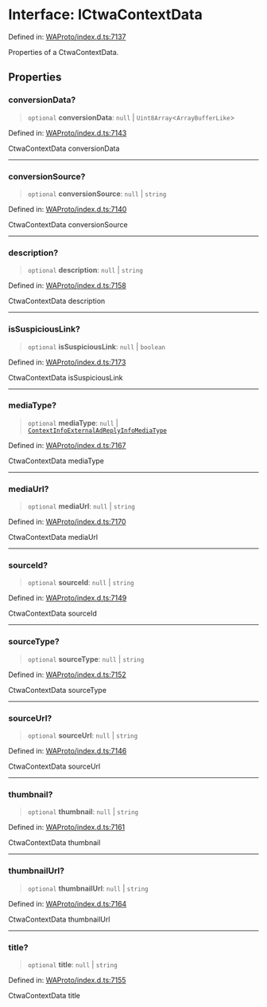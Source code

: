 # Interface: ICtwaContextData

Defined in: [WAProto/index.d.ts:7137](https://github.com/Fokusdotid/Baileys/blob/4cdf75fe48f9b13e8084d341633612ce49e934bd/WAProto/index.d.ts#L7137)

Properties of a CtwaContextData.

## Properties

### conversionData?

> `optional` **conversionData**: `null` \| `Uint8Array`\<`ArrayBufferLike`\>

Defined in: [WAProto/index.d.ts:7143](https://github.com/Fokusdotid/Baileys/blob/4cdf75fe48f9b13e8084d341633612ce49e934bd/WAProto/index.d.ts#L7143)

CtwaContextData conversionData

***

### conversionSource?

> `optional` **conversionSource**: `null` \| `string`

Defined in: [WAProto/index.d.ts:7140](https://github.com/Fokusdotid/Baileys/blob/4cdf75fe48f9b13e8084d341633612ce49e934bd/WAProto/index.d.ts#L7140)

CtwaContextData conversionSource

***

### description?

> `optional` **description**: `null` \| `string`

Defined in: [WAProto/index.d.ts:7158](https://github.com/Fokusdotid/Baileys/blob/4cdf75fe48f9b13e8084d341633612ce49e934bd/WAProto/index.d.ts#L7158)

CtwaContextData description

***

### isSuspiciousLink?

> `optional` **isSuspiciousLink**: `null` \| `boolean`

Defined in: [WAProto/index.d.ts:7173](https://github.com/Fokusdotid/Baileys/blob/4cdf75fe48f9b13e8084d341633612ce49e934bd/WAProto/index.d.ts#L7173)

CtwaContextData isSuspiciousLink

***

### mediaType?

> `optional` **mediaType**: `null` \| [`ContextInfoExternalAdReplyInfoMediaType`](../namespaces/CtwaContextData/enumerations/ContextInfoExternalAdReplyInfoMediaType.md)

Defined in: [WAProto/index.d.ts:7167](https://github.com/Fokusdotid/Baileys/blob/4cdf75fe48f9b13e8084d341633612ce49e934bd/WAProto/index.d.ts#L7167)

CtwaContextData mediaType

***

### mediaUrl?

> `optional` **mediaUrl**: `null` \| `string`

Defined in: [WAProto/index.d.ts:7170](https://github.com/Fokusdotid/Baileys/blob/4cdf75fe48f9b13e8084d341633612ce49e934bd/WAProto/index.d.ts#L7170)

CtwaContextData mediaUrl

***

### sourceId?

> `optional` **sourceId**: `null` \| `string`

Defined in: [WAProto/index.d.ts:7149](https://github.com/Fokusdotid/Baileys/blob/4cdf75fe48f9b13e8084d341633612ce49e934bd/WAProto/index.d.ts#L7149)

CtwaContextData sourceId

***

### sourceType?

> `optional` **sourceType**: `null` \| `string`

Defined in: [WAProto/index.d.ts:7152](https://github.com/Fokusdotid/Baileys/blob/4cdf75fe48f9b13e8084d341633612ce49e934bd/WAProto/index.d.ts#L7152)

CtwaContextData sourceType

***

### sourceUrl?

> `optional` **sourceUrl**: `null` \| `string`

Defined in: [WAProto/index.d.ts:7146](https://github.com/Fokusdotid/Baileys/blob/4cdf75fe48f9b13e8084d341633612ce49e934bd/WAProto/index.d.ts#L7146)

CtwaContextData sourceUrl

***

### thumbnail?

> `optional` **thumbnail**: `null` \| `string`

Defined in: [WAProto/index.d.ts:7161](https://github.com/Fokusdotid/Baileys/blob/4cdf75fe48f9b13e8084d341633612ce49e934bd/WAProto/index.d.ts#L7161)

CtwaContextData thumbnail

***

### thumbnailUrl?

> `optional` **thumbnailUrl**: `null` \| `string`

Defined in: [WAProto/index.d.ts:7164](https://github.com/Fokusdotid/Baileys/blob/4cdf75fe48f9b13e8084d341633612ce49e934bd/WAProto/index.d.ts#L7164)

CtwaContextData thumbnailUrl

***

### title?

> `optional` **title**: `null` \| `string`

Defined in: [WAProto/index.d.ts:7155](https://github.com/Fokusdotid/Baileys/blob/4cdf75fe48f9b13e8084d341633612ce49e934bd/WAProto/index.d.ts#L7155)

CtwaContextData title
